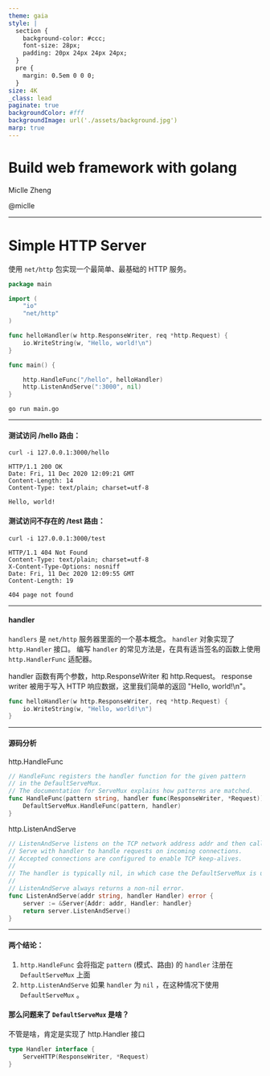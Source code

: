 ```yaml
---
theme: gaia
style: |
  section {
    background-color: #ccc;
    font-size: 28px;
    padding: 20px 24px 24px 24px;
  }
  pre {
    margin: 0.5em 0 0 0;
  }
size: 4K
_class: lead
paginate: true
backgroundColor: #fff
backgroundImage: url('./assets/background.jpg')
marp: true
---
```


<!-- ![bg left:40% 80%](https://marp.app/assets/marp.svg) -->

# **Build web framework with golang**

Miclle Zheng

@miclle

---

# Simple HTTP Server

使用 `net/http` 包实现一个最简单、最基础的 HTTP 服务。

```go
package main

import (
	"io"
	"net/http"
)

func helloHandler(w http.ResponseWriter, req *http.Request) {
	io.WriteString(w, "Hello, world!\n")
}

func main() {

	http.HandleFunc("/hello", helloHandler)
	http.ListenAndServe(":3000", nil)
}
```

```
go run main.go
```

---

#### 测试访问 /hello 路由：

```
curl -i 127.0.0.1:3000/hello
```

```
HTTP/1.1 200 OK
Date: Fri, 11 Dec 2020 12:09:21 GMT
Content-Length: 14
Content-Type: text/plain; charset=utf-8

Hello, world!
```

#### 测试访问不存在的 /test 路由：

```
curl -i 127.0.0.1:3000/test
```

```
HTTP/1.1 404 Not Found
Content-Type: text/plain; charset=utf-8
X-Content-Type-Options: nosniff
Date: Fri, 11 Dec 2020 12:09:55 GMT
Content-Length: 19

404 page not found
```

---

#### handler

`handlers` 是 `net/http` 服务器里面的一个基本概念。
`handler` 对象实现了 `http.Handler` 接口。
编写 `handler` 的常见方法是，在具有适当签名的函数上使用 `http.HandlerFunc` 适配器。

handler 函数有两个参数，http.ResponseWriter 和 http.Request。 response writer 被用于写入 HTTP 响应数据，这里我们简单的返回 "Hello, world!\n"。

```go
func helloHandler(w http.ResponseWriter, req *http.Request) {
	io.WriteString(w, "Hello, world!\n")
}
```

---

#### 源码分析

http.HandleFunc
```go
// HandleFunc registers the handler function for the given pattern
// in the DefaultServeMux.
// The documentation for ServeMux explains how patterns are matched.
func HandleFunc(pattern string, handler func(ResponseWriter, *Request)) {
	DefaultServeMux.HandleFunc(pattern, handler)
}
```

http.ListenAndServe
```go
// ListenAndServe listens on the TCP network address addr and then calls
// Serve with handler to handle requests on incoming connections.
// Accepted connections are configured to enable TCP keep-alives.
//
// The handler is typically nil, in which case the DefaultServeMux is used.
//
// ListenAndServe always returns a non-nil error.
func ListenAndServe(addr string, handler Handler) error {
	server := &Server{Addr: addr, Handler: handler}
	return server.ListenAndServe()
}
```

---

#### 两个结论：

1. `http.HandleFunc` 会将指定 `pattern` (模式、路由) 的 `handler` 注册在 `DefaultServeMux` 上面
2. `http.ListenAndServe` 如果 `handler` 为 `nil` ，在这种情况下使用 `DefaultServeMux` 。


#### 那么问题来了 `DefaultServeMux` 是啥？
不管是啥，肯定是实现了 http.Handler 接口

```go
type Handler interface {
	ServeHTTP(ResponseWriter, *Request)
}
```